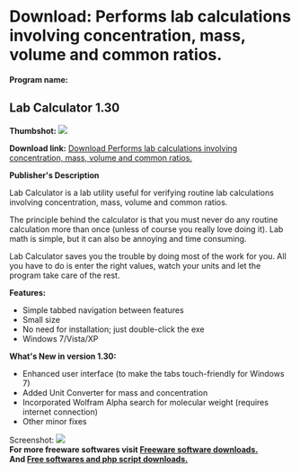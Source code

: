 # Download: Performs lab calculations involving concentration, mass, volume and common ratios.

**Program name:**

## Lab Calculator 1.30

  
**Thumbshot:** ![](http://www.freewarefiles.com/screenshot/labcalc122_md.jpg)   
  
**Download link:** [Download Performs lab calculations involving concentration, mass, volume and common ratios.](http://freesoftwares.boysofts.com/Lab-Calculator_program_51383.html)  
  


**Publisher's Description**  
  


Lab Calculator is a lab utility useful for verifying routine lab calculations involving concentration, mass, volume and common ratios. 

The principle behind the calculator is that you must never do any routine calculation more than once (unless of course you really love doing it). Lab math is simple, but it can also be annoying and time consuming.

Lab Calculator saves you the trouble by doing most of the work for you. All you have to do is enter the right values, watch your units and let the program take care of the rest. 

**Features:**

  * Simple tabbed navigation between features 
  * Small size 
  * No need for installation; just double-click the exe 
  * Windows 7/Vista/XP 

**What's New in version 1.30:**

  * Enhanced user interface (to make the tabs touch-friendly for Windows 7) 
  * Added Unit Converter for mass and concentration 
  * Incorporated Wolfram Alpha search for molecular weight (requires internet connection) 
  * Other minor fixes 

  
  
Screenshot: ![](http://www.freewarefiles.com/screenshot/labcalc122.jpg)   
**For more freeware softwares visit [Freeware software downloads.](http://freesoftwares.boysofts.com/)**   
**And [Free softwares and php script downloads.](http://www.boysofts.com/)**
